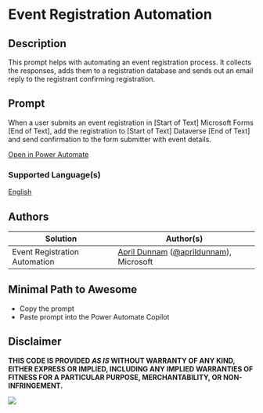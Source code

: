 # Event Registration Automation

## Description

This prompt helps with automating an event registration process. It collects the responses, adds them to a registration database and sends out an email reply to the registrant confirming registration.

## Prompt
When a user submits an event registration in [Start of Text] Microsoft Forms [End of Text], add the registration to [Start of Text] Dataverse [End of Text] and send confirmation to the form submitter with event details.

[Open in Power Automate](https://make.powerautomate.com/create/fromNaturalLanguage?prompt=When%20a%20user%20submits%20an%20event%20registration%20in%20%5BStart%20of%20Text%5D%20Microsoft%20Forms%20%5BEnd%20of%20Text%5D%2C%20add%20the%20registration%20to%20%5BStart%20of%20Text%5D%20Dataverse%20%5BEnd%20of%20Text%5D%20and%20send%20confirmation%20to%20the%20form%20submitter%20with%20event%20details&from=Copilot&utm_source=PromptLibrary)

### Supported Language(s)

[English](./en-us/prompt.md)

## Authors

Solution|Author(s)
--------|---------
Event Registration Automation| [April Dunnam](https://www.github.com/aprildunnam) ([@aprildunnam](https://twitter.com/aprildunnam)), Microsoft

## Minimal Path to Awesome

* Copy the prompt
* Paste prompt into the Power Automate Copilot

## Disclaimer

**THIS CODE IS PROVIDED *AS IS* WITHOUT WARRANTY OF ANY KIND, EITHER EXPRESS OR IMPLIED, INCLUDING ANY IMPLIED WARRANTIES OF FITNESS FOR A PARTICULAR PURPOSE, MERCHANTABILITY, OR NON-INFRINGEMENT.**

<img src="https://m365-visitor-stats.azurewebsites.net/powerplatform-prompts/samples/power-automate/event-registration-automation" aria-hidden="true" />
